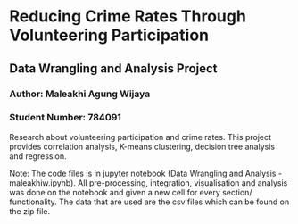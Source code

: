 # Reducing Crime Rates Through Volunteering Participation
## Data Wrangling and Analysis Project
### Author: Maleakhi Agung Wijaya
### Student Number: 784091

Research about volunteering participation and crime rates. This project provides correlation analysis, K-means clustering, decision tree analysis and regression.

Note:
The code files is in jupyter notebook (Data Wrangling and Analysis - maleakhiw.ipynb). All pre-processing, integration, visualisation and analysis was done on the notebook and given a new cell for every section/ functionality.
The data that are used are the csv files which can be found on the zip file.

